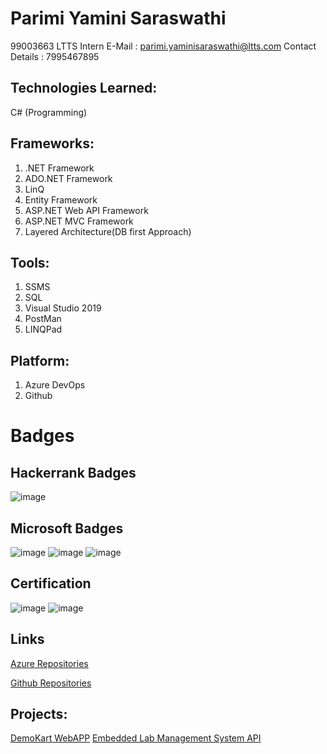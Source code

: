 # Parimi Yamini Saraswathi
99003663 
LTTS Intern
E-Mail : parimi.yaminisaraswathi@ltts.com
Contact Details : 7995467895

## Technologies Learned:

 C# (Programming) 


## Frameworks:

1. .NET Framework
2. ADO.NET Framework 
3. LinQ 
4. Entity Framework 
5. ASP.NET Web API Framework 
6. ASP.NET MVC Framework 
7. Layered Architecture(DB first Approach) 

## Tools:

1. SSMS 
2. SQL 
3. Visual Studio 2019 
4. PostMan 
5. LINQPad

## Platform:

1. Azure DevOps 
2. Github 

# Badges

## Hackerrank Badges
![image](https://user-images.githubusercontent.com/78896013/114859578-91531400-9e08-11eb-8838-1ddd5ee11f9f.png)

## Microsoft Badges 
![image](https://user-images.githubusercontent.com/78896013/112272001-9f969000-8ca1-11eb-9a9e-d0131d6de775.png)
![image](https://user-images.githubusercontent.com/78896013/112272088-c05ee580-8ca1-11eb-8261-85ba606dede2.png)
![image](https://user-images.githubusercontent.com/78896013/112272387-251a4000-8ca2-11eb-9411-a4d24ecef151.png)



## Certification

![image](https://user-images.githubusercontent.com/78896013/112272495-47ac5900-8ca2-11eb-9af7-217b8bdc16ad.png)
![image](https://user-images.githubusercontent.com/78896013/114859790-d70fdc80-9e08-11eb-8156-098e431d2cfa.png)



## Links

[Azure Repositories](https://dev.azure.com/parimiyaminisaraswathi/)

[Github Repositories](https://github.com/99003663)

## Projects:
  [DemoKart WebAPP](https://dev.azure.com/parimiyaminisaraswathi/99003663_DemoKart_App)
  [Embedded Lab Management System API](https://dev.azure.com/parimiyaminisaraswathi/99003663_Emb_Lab_Mgmt)

